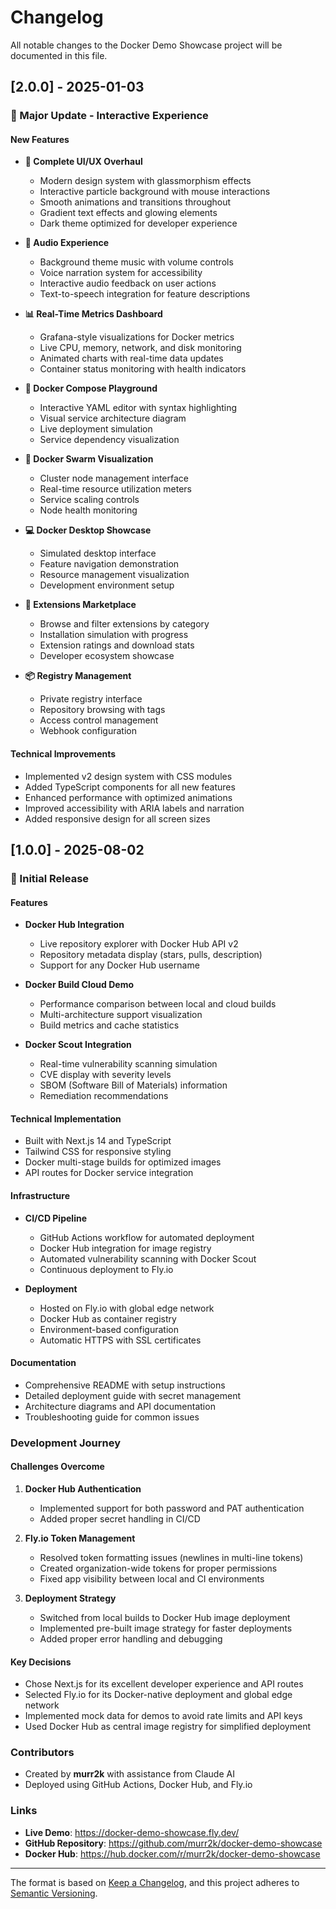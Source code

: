 # Changelog

All notable changes to the Docker Demo Showcase project will be documented in this file.

## [2.0.0] - 2025-01-03

### 🚀 Major Update - Interactive Experience

#### New Features
- **🎨 Complete UI/UX Overhaul**
  - Modern design system with glassmorphism effects
  - Interactive particle background with mouse interactions
  - Smooth animations and transitions throughout
  - Gradient text effects and glowing elements
  - Dark theme optimized for developer experience

- **🎵 Audio Experience**
  - Background theme music with volume controls
  - Voice narration system for accessibility
  - Interactive audio feedback on user actions
  - Text-to-speech integration for feature descriptions

- **📊 Real-Time Metrics Dashboard**
  - Grafana-style visualizations for Docker metrics
  - Live CPU, memory, network, and disk monitoring
  - Animated charts with real-time data updates
  - Container status monitoring with health indicators

- **🎼 Docker Compose Playground**
  - Interactive YAML editor with syntax highlighting
  - Visual service architecture diagram
  - Live deployment simulation
  - Service dependency visualization

- **🐝 Docker Swarm Visualization**
  - Cluster node management interface
  - Real-time resource utilization meters
  - Service scaling controls
  - Node health monitoring

- **💻 Docker Desktop Showcase**
  - Simulated desktop interface
  - Feature navigation demonstration
  - Resource management visualization
  - Development environment setup

- **🧩 Extensions Marketplace**
  - Browse and filter extensions by category
  - Installation simulation with progress
  - Extension ratings and download stats
  - Developer ecosystem showcase

- **📦 Registry Management**
  - Private registry interface
  - Repository browsing with tags
  - Access control management
  - Webhook configuration

#### Technical Improvements
- Implemented v2 design system with CSS modules
- Added TypeScript components for all new features
- Enhanced performance with optimized animations
- Improved accessibility with ARIA labels and narration
- Added responsive design for all screen sizes

## [1.0.0] - 2025-08-02

### 🎉 Initial Release

#### Features
- **Docker Hub Integration**
  - Live repository explorer with Docker Hub API v2
  - Repository metadata display (stars, pulls, description)
  - Support for any Docker Hub username

- **Docker Build Cloud Demo**
  - Performance comparison between local and cloud builds
  - Multi-architecture support visualization
  - Build metrics and cache statistics

- **Docker Scout Integration**
  - Real-time vulnerability scanning simulation
  - CVE display with severity levels
  - SBOM (Software Bill of Materials) information
  - Remediation recommendations

#### Technical Implementation
- Built with Next.js 14 and TypeScript
- Tailwind CSS for responsive styling
- Docker multi-stage builds for optimized images
- API routes for Docker service integration

#### Infrastructure
- **CI/CD Pipeline**
  - GitHub Actions workflow for automated deployment
  - Docker Hub integration for image registry
  - Automated vulnerability scanning with Docker Scout
  - Continuous deployment to Fly.io

- **Deployment**
  - Hosted on Fly.io with global edge network
  - Docker Hub as container registry
  - Environment-based configuration
  - Automatic HTTPS with SSL certificates

#### Documentation
- Comprehensive README with setup instructions
- Detailed deployment guide with secret management
- Architecture diagrams and API documentation
- Troubleshooting guide for common issues

### Development Journey

#### Challenges Overcome
1. **Docker Hub Authentication**
   - Implemented support for both password and PAT authentication
   - Added proper secret handling in CI/CD

2. **Fly.io Token Management**
   - Resolved token formatting issues (newlines in multi-line tokens)
   - Created organization-wide tokens for proper permissions
   - Fixed app visibility between local and CI environments

3. **Deployment Strategy**
   - Switched from local builds to Docker Hub image deployment
   - Implemented pre-built image strategy for faster deployments
   - Added proper error handling and debugging

#### Key Decisions
- Chose Next.js for its excellent developer experience and API routes
- Selected Fly.io for its Docker-native deployment and global edge network
- Implemented mock data for demos to avoid rate limits and API keys
- Used Docker Hub as central image registry for simplified deployment

### Contributors
- Created by **murr2k** with assistance from Claude AI
- Deployed using GitHub Actions, Docker Hub, and Fly.io

### Links
- **Live Demo**: https://docker-demo-showcase.fly.dev/
- **GitHub Repository**: https://github.com/murr2k/docker-demo-showcase
- **Docker Hub**: https://hub.docker.com/r/murr2k/docker-demo-showcase

---

The format is based on [Keep a Changelog](https://keepachangelog.com/en/1.0.0/),
and this project adheres to [Semantic Versioning](https://semver.org/spec/v2.0.0.html).